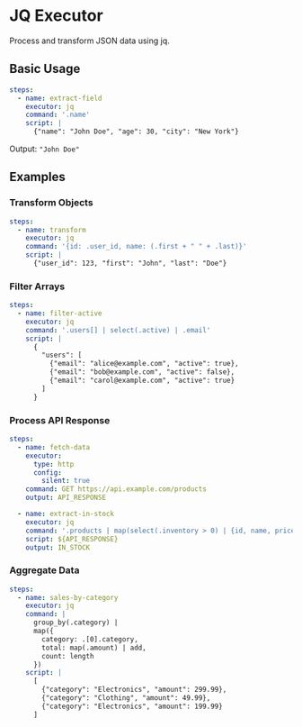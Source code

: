 # JQ Executor

Process and transform JSON data using jq.

## Basic Usage

```yaml
steps:
  - name: extract-field
    executor: jq
    command: '.name'
    script: |
      {"name": "John Doe", "age": 30, "city": "New York"}
```

Output: `"John Doe"`

## Examples

### Transform Objects

```yaml
steps:
  - name: transform
    executor: jq
    command: '{id: .user_id, name: (.first + " " + .last)}'
    script: |
      {"user_id": 123, "first": "John", "last": "Doe"}
```

### Filter Arrays

```yaml
steps:
  - name: filter-active
    executor: jq
    command: '.users[] | select(.active) | .email'
    script: |
      {
        "users": [
          {"email": "alice@example.com", "active": true},
          {"email": "bob@example.com", "active": false},
          {"email": "carol@example.com", "active": true}
        ]
      }
```

### Process API Response

```yaml
steps:
  - name: fetch-data
    executor:
      type: http
      config:
        silent: true
    command: GET https://api.example.com/products
    output: API_RESPONSE

  - name: extract-in-stock
    executor: jq
    command: '.products | map(select(.inventory > 0) | {id, name, price})'
    script: ${API_RESPONSE}
    output: IN_STOCK
```

### Aggregate Data

```yaml
steps:
  - name: sales-by-category
    executor: jq
    command: |
      group_by(.category) |
      map({
        category: .[0].category,
        total: map(.amount) | add,
        count: length
      })
    script: |
      [
        {"category": "Electronics", "amount": 299.99},
        {"category": "Clothing", "amount": 49.99},
        {"category": "Electronics", "amount": 199.99}
      ]
```
